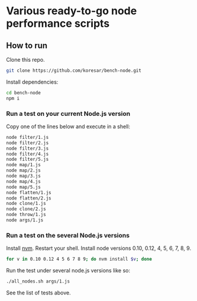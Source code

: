 # Various ready-to-go node performance scripts

## How to run

Clone this repo.
```sh
git clone https://github.com/koresar/bench-node.git
```
Install dependencies:
```sh
cd bench-node
npm i
```

### Run a test on your current Node.js version

Copy one of the lines below and execute in a shell:
```sh
node filter/1.js
node filter/2.js
node filter/3.js
node filter/4.js
node filter/5.js
node map/1.js
node map/2.js
node map/3.js
node map/4.js
node map/5.js
node flatten/1.js
node flatten/2.js
node clone/1.js
node clone/2.js
node throw/1.js
node args/1.js
```

### Run a test on the several Node.js versions

Install [nvm](https://github.com/creationix/nvm#install-script).
Restart your shell.
Install node versions 0.10, 0.12, 4, 5, 6, 7, 8, 9.
```sh
for v in 0.10 0.12 4 5 6 7 8 9; do nvm install $v; done
```

Run the test under several node.js versions like so:
```sh
./all_nodes.sh args/1.js
```
See the list of tests above.
